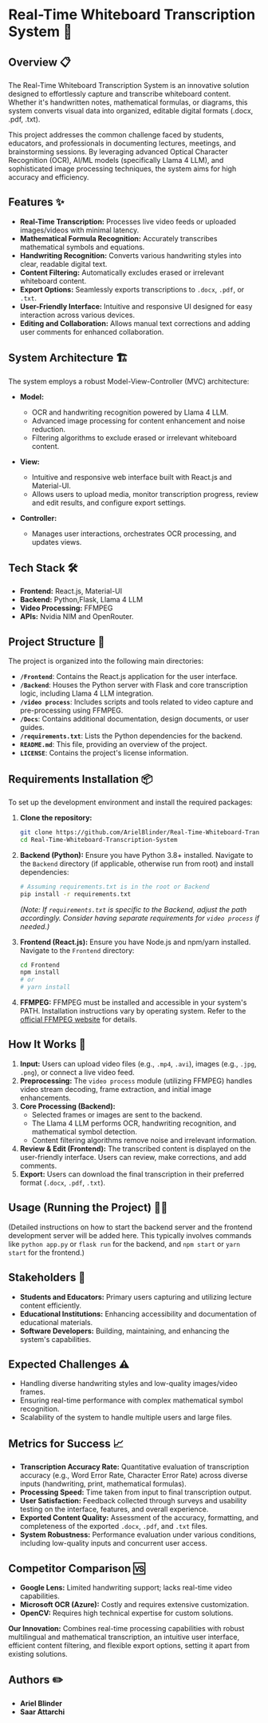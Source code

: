 # Real-Time Whiteboard Transcription System 🎯

## Overview 📋

The Real-Time Whiteboard Transcription System is an innovative solution designed to effortlessly capture and transcribe whiteboard content. Whether it's handwritten notes, mathematical formulas, or diagrams, this system converts visual data into organized, editable digital formats (.docx, .pdf, .txt).

This project addresses the common challenge faced by students, educators, and professionals in documenting lectures, meetings, and brainstorming sessions. By leveraging advanced Optical Character Recognition (OCR), AI/ML models (specifically Llama 4 LLM), and sophisticated image processing techniques, the system aims for high accuracy and efficiency.

## Features ✨

- **Real-Time Transcription:** Processes live video feeds or uploaded images/videos with minimal latency.
- **Mathematical Formula Recognition:** Accurately transcribes mathematical symbols and equations.
- **Handwriting Recognition:** Converts various handwriting styles into clear, readable digital text.
- **Content Filtering:** Automatically excludes erased or irrelevant whiteboard content.
- **Export Options:** Seamlessly exports transcriptions to `.docx`, `.pdf`, or `.txt`.
- **User-Friendly Interface:** Intuitive and responsive UI designed for easy interaction across various devices.
- **Editing and Collaboration:** Allows manual text corrections and adding user comments for enhanced collaboration.

## System Architecture 🏗️

The system employs a robust Model-View-Controller (MVC) architecture:

- **Model:**

  - OCR and handwriting recognition powered by Llama 4 LLM.
  - Advanced image processing for content enhancement and noise reduction.
  - Filtering algorithms to exclude erased or irrelevant whiteboard content.

- **View:**

  - Intuitive and responsive web interface built with React.js and Material-UI.
  - Allows users to upload media, monitor transcription progress, review and edit results, and configure export settings.

- **Controller:**
  - Manages user interactions, orchestrates OCR processing, and updates views.

## Tech Stack 🛠️

- **Frontend:** React.js, Material-UI
- **Backend:** Python,Flask, Llama 4 LLM
- **Video Processing:** FFMPEG
- **APIs:** Nvidia NIM and OpenRouter.

## Project Structure 📂

The project is organized into the following main directories:

- **`/Frontend`**: Contains the React.js application for the user interface.
- **`/Backend`**: Houses the Python server with Flask and core transcription logic, including Llama 4 LLM integration.
- **`/video process`**: Includes scripts and tools related to video capture and pre-processing using FFMPEG.
- **`/Docs`**: Contains additional documentation, design documents, or user guides.
- **`/requirements.txt`**: Lists the Python dependencies for the backend.
- **`README.md`**: This file, providing an overview of the project.
- **`LICENSE`**: Contains the project's license information.

## Requirements Installation 📦

To set up the development environment and install the required packages:

1.  **Clone the repository:**

    ```bash
    git clone https://github.com/ArielBlinder/Real-Time-Whiteboard-Transcription-System.git
    cd Real-Time-Whiteboard-Transcription-System
    ```

2.  **Backend (Python):**
    Ensure you have Python 3.8+ installed.
    Navigate to the `Backend` directory (if applicable, otherwise run from root) and install dependencies:

    ```bash
    # Assuming requirements.txt is in the root or Backend
    pip install -r requirements.txt
    ```

    _(Note: If `requirements.txt` is specific to the Backend, adjust the path accordingly. Consider having separate requirements for `video process` if needed.)_

3.  **Frontend (React.js):**
    Ensure you have Node.js and npm/yarn installed.
    Navigate to the `Frontend` directory:

    ```bash
    cd Frontend
    npm install
    # or
    # yarn install
    ```

4.  **FFMPEG:**
    FFMPEG must be installed and accessible in your system's PATH. Installation instructions vary by operating system. Refer to the [official FFMPEG website](https://ffmpeg.org/download.html) for details.

## How It Works 🚀

1.  **Input:** Users can upload video files (e.g., `.mp4`, `.avi`), images (e.g., `.jpg`, `.png`), or connect a live video feed.
2.  **Preprocessing:** The `video process` module (utilizing FFMPEG) handles video stream decoding, frame extraction, and initial image enhancements.
3.  **Core Processing (Backend):**
    - Selected frames or images are sent to the backend.
    - The Llama 4 LLM performs OCR, handwriting recognition, and mathematical symbol detection.
    - Content filtering algorithms remove noise and irrelevant information.
4.  **Review & Edit (Frontend):** The transcribed content is displayed on the user-friendly interface. Users can review, make corrections, and add comments.
5.  **Export:** Users can download the final transcription in their preferred format (`.docx`, `.pdf`, `.txt`).

## Usage (Running the Project) 🏃‍♂️

(Detailed instructions on how to start the backend server and the frontend development server will be added here. This typically involves commands like `python app.py` or `flask run` for the backend, and `npm start` or `yarn start` for the frontend.)

## Stakeholders 👥

- **Students and Educators:** Primary users capturing and utilizing lecture content efficiently.
- **Educational Institutions:** Enhancing accessibility and documentation of educational materials.
- **Software Developers:** Building, maintaining, and enhancing the system's capabilities.

## Expected Challenges ⚠️

- Handling diverse handwriting styles and low-quality images/video frames.
- Ensuring real-time performance with complex mathematical symbol recognition.
- Scalability of the system to handle multiple users and large files.

## Metrics for Success 📈

- **Transcription Accuracy Rate:** Quantitative evaluation of transcription accuracy (e.g., Word Error Rate, Character Error Rate) across diverse inputs (handwriting, print, mathematical formulas).
- **Processing Speed:** Time taken from input to final transcription output.
- **User Satisfaction:** Feedback collected through surveys and usability testing on the interface, features, and overall experience.
- **Exported Content Quality:** Assessment of the accuracy, formatting, and completeness of the exported `.docx`, `.pdf`, and `.txt` files.
- **System Robustness:** Performance evaluation under various conditions, including low-quality inputs and concurrent user access.

## Competitor Comparison 🆚

- **Google Lens:** Limited handwriting support; lacks real-time video capabilities.
- **Microsoft OCR (Azure):** Costly and requires extensive customization.
- **OpenCV:** Requires high technical expertise for custom solutions.

**Our Innovation:** Combines real-time processing capabilities with robust multilingual and mathematical transcription, an intuitive user interface, efficient content filtering, and flexible export options, setting it apart from existing solutions.

## Authors ✏️

- **Ariel Blinder**
- **Saar Attarchi**
